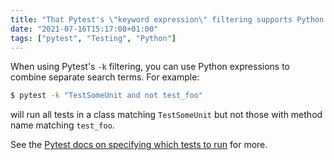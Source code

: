 ```yaml
---
title: "That Pytest's \"keyword expression\" filtering supports Python conditionals"
date: "2021-07-16T15:17:08+01:00"
tags: ["pytest", "Testing", "Python"]
---
```


When using Pytest's `-k` filtering, you can use Python expressions to combine
separate search terms. For example:

```sh
$ pytest -k "TestSomeUnit and not test_foo"
```

will run all tests in a class matching `TestSomeUnit` but not those with method
name matching `test_foo`.

See the [Pytest docs on specifying which tests to run](https://docs.pytest.org/en/6.2.x/usage.html#specifying-tests-selecting-tests)
for more.

